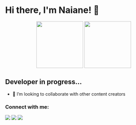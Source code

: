 # Hi there, I'm Naiane! 👋 
<div align="center">
  <a href="https://github.com/naiannegri"></a>
  <img height="150em" src="https://github-readme-stats.vercel.app/api?username=naiannegri&show_icons=true&theme=dracula&include_all_commits=true&count_private=true"/>
  <img height="150em" src="https://github-readme-stats.vercel.app/api/top-langs/?username=naiannegri&layout=compact&langs_count=7&theme=dracula"/>
</div>

## Developer in progress...

- 👯 I’m looking to collaborate with other content creators

### Connect with me:

<div> 

  <a href="https://instagram.com/nainegri" target="_blank"><img src="https://img.shields.io/badge/-Instagram-%23E4405F?style=for-the-badge&logo=instagram&logoColor=white" target="_blank"></a>
  <a href = "mailto:naiannegri@gmail.com"><img src="https://img.shields.io/badge/-Gmail-%23333?style=for-the-badge&logo=gmail&logoColor=white" target="_blank"></a>
  <a href="https://www.linkedin.com/in/naiane-negri" target="_blank"><img src="https://img.shields.io/badge/-LinkedIn-%230077B5?style=for-the-badge&logo=linkedin&logoColor=white" target="_blank"></a> 
 
 
</div>
